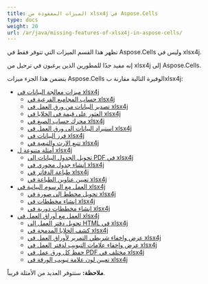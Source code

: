 ```yaml
---
title: الميزات المفقودة من xlsx4j في Aspose.Cells
type: docs
weight: 20
url: /ar/java/missing-features-of-xlsx4j-in-aspose-cells/
---
```


تظهر هذا القسم الميزات التي تتوفر فقط في Aspose.Cells وليس في xlsx4j.

إنه مفيد جدًا للمطورين الذين يرغبون في ترحيل من xlsx4j إلى Aspose.Cells.

يتضمن هذا الجزء ميزات Aspose.Cells الوفيرة التالية مقارنة بxlsx4j:

- [ميزات معالجة البيانات في xlsx4j](/cells/ar/java/data-handling-features-in-xlsx4j/)
  - [حساب المجاميع الفرعية في xlsx4j](/cells/ar/java/calculate-sub-totals-in-xlsx4j/)
  - [تصدير البيانات من ورق العمل في xlsx4j](/cells/ar/java/export-data-from-worksheets-in-xlsx4j/)
  - [العثور على قيمة في الخلايا في xlsx4j](/cells/ar/java/find-value-in-cells-in-xlsx4j/)
  - [محرك حساب الصيغ في xlsx4j](/cells/ar/java/formula-calculation-engine-in-xlsx4j/)
  - [استيراد البيانات إلى ورق العمل في xlsx4j](/cells/ar/java/import-data-to-worksheets-in-xlsx4j/)
  - [فرز البيانات في xlsx4j](/cells/ar/java/sort-data-in-xlsx4j/)
  - [تتبع الإرث والتبعية في xlsx4j](/cells/ar/java/tracing-precedents-and-dependents-in-xlsx4j/)
- [أمثلة متنوعة ل xlsx4j](/cells/ar/java/miscellaneous-examples-for-xlsx4j/)
  - [تحويل الجدول البيانات إلى PDF في xlsx4j](/cells/ar/java/convert-spreadsheet-to-pdf-in-xlsx4j/)
  - [إنشاء جدول محوري في xlsx4j](/cells/ar/java/create-pivot-table-in-xlsx4j/)
  - [طباعة الدفاتر في xlsx4j](/cells/ar/java/printing-workbooks-in-xlsx4j/)
  - [تعيين عناوين الطباعة في xlsx4j](/cells/ar/java/set-print-titles-in-xlsx4j/)
- [العمل مع الرسوم البيانية في xlsx4j](/cells/ar/java/working-with-charts-in-xlsx4j/)
  - [تحويل مخطط إلى صورة في xlsx4j](/cells/ar/java/convert-chart-to-image-in-xlsx4j/)
  - [إنشاء مخططات في xlsx4j](/cells/ar/java/create-charts-in-xlsx4j/)
  - [إنشاء مخططات دورية في xlsx4j](/cells/ar/java/create-pivot-charts-in-xlsx4j/)
- [العمل مع أوراق العمل في xlsx4j](/cells/ar/java/working-with-worksheets-in-xlsx4j/)
  - [تحويل دفتر العمل إلى HTML في xlsx4j](/cells/ar/java/convert-workbook-to-html-in-xlsx4j/)
  - [كشف الخلايا المدمجة في xlsx4j](/cells/ar/java/detect-merged-cells-in-xlsx4j/)
  - [عرض واخفاء شريطي التمرير لأوراق العمل في xlsx4j](/cells/ar/java/display-and-hide-scrollbars-of-workbooks-in-xlsx4j/)
  - [عرض وإخفاء علامات التبويب لدفتر العمل في xlsx4j](/cells/ar/java/display-and-hide-tabs-of-workbook-in-xlsx4j/)
  - [حفظ كل ورق عمل في PDF مختلف في xlsx4j](/cells/ar/java/save-each-worksheet-to-different-pdf-in-xlsx4j/)
  - [تعيين لون علامة تبويب الورقة في xlsx4j](/cells/ar/java/set-worksheet-tab-color-in-xlsx4j/)

**ملاحظة:** ستتوفر العديد من الأمثلة قريباً.
